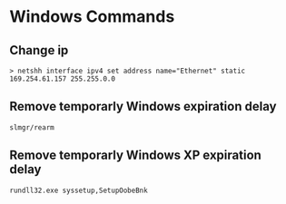 # Windows Commands

## Change ip

```
> netshh interface ipv4 set address name="Ethernet" static 169.254.61.157 255.255.0.0
```

## Remove temporarly Windows expiration delay

```
slmgr/rearm
```

## Remove temporarly Windows XP expiration delay

```
rundll32.exe syssetup,SetupOobeBnk
```
